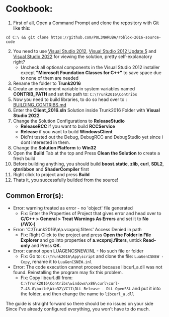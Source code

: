 # Cookbook:
 
 1. First of all, Open a Command Prompt and clone the repository with [Git](https://git-scm.com/) like this:
 ```
 cd C:\ && git clone https://github.com/P0L3NARUBA/roblox-2016-source-code
 ```
 2. You need to use [Visual Studio 2012](https://drive.google.com/file/d/1XoA5Av_6OedTwGi_ebTb_XsQ7-RmEKSd/view?usp=sharing), [Visual Studio 2012 Update 5](https://files.dog/MSDN/Visual%20Studio%202012%20Update%205/mu_visual_studio_2012_update_5_x86_dvd_6967467.iso) and [Visual Studio 2022](https://visualstudio.microsoft.com/tr/vs/) for viewing the solution, pretty self-explanatory right?
    - Uncheck all optional components in the Visual Studio 2012 installer except **"Microsoft Foundation Classes for C++"** to save space due to none of them are needed
 3. Rename the folder to **Trunk2016**
 4. Create an environment variable in system variables named **CONTRIB_PATH** and set the path to: ``C:\Trunk2016\Contribs``
 5. Now you need to build libraries, to do so head over to : [BUILDING_CONTRIBS.md](/BUILDING_CONTRIBS.md)
 6. Enter the **Client_2016.sln** Solution inside Trunk2016 Folder with **Visual Studio 2022**
 7. Change the Solution Configurations to **ReleaseStudio**
     - **ReleaseRCC** if you want to build **RCCService**
     - **Release** if you want to build **WindowsClient**
     - Did'nt tested out the Debug, DebugRCC and DebugStudio yet since i dont interested in them.
 8. Change the **Solution Platform** to **Win32**
 9. Open the **Build** Tab at the top and Press **Clean the Solution** to create a fresh build
 10. Before building anything, you should build **boost.static**, **zlib**, **curl**, **SDL2**, **qtnribbon** and **ShaderCompiler** first
 11. Right click to project and press **Build**
 12. Thats it, you successfully builded from the source!
 
 ## Common Error(s):
  - Error: warning treated as error - no 'object' file generated
     - Fix: Enter the Properties of Project that gives error and head over to **C/C++ > General > Treat Warnings As Errors** and set it to **No (/WX-)**
  - Error: 'C:\Trunk2016\a\a.vcxproj.filters' Access Denied in path
     - Fix: Right Click to the project and press **Open the Folder in File Explorer** and go into properties of **a.vcxproj.filters**, untick **Read-only** and Press **OK**.
  - Error: cannot open LUAGENCSNEW.INL - No such file or folder
     - Fix: Go to: `C:\Trunk2016\App\script` and clone the file: `LuaGenCSNEW - Copy`, rename it to `LuaGenCSNEW.inl`
  - Error: The code execution cannot proceed because libcurl_a.dll was not found. Reinstalling the program may fix this problem. 
     - Fix: Copy libcurl.dll from: `C:\Trunk2016\Contribs\windows\x86\curl\curl-7.43.0\build\Win32\VC11\DLL Release - DLL OpenSSL` and put it into the folder, and then change the name to `libcurl_a.dll`


 The guide is straight forward so there should be no issues on your side<br>
 Since I've already configured everything, you won't have to do much.
